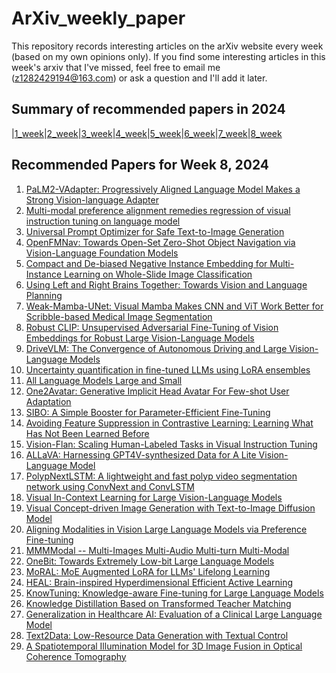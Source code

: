 # ArXiv_weekly_paper
This repository records interesting articles on the arXiv website every week (based on my own opinions only).
If you find some interesting articles in this week's arxiv that I've missed, feel free to email me (z1282429194@163.com) or ask a question and I'll add it later.

## Summary of recommended papers in 2024
<!-- | | | | |
|--------|--------|--------|--------| -->
|[1_week](https://github.com/Fatflower/ArXiv_weekly_paper/blob/main/2024/1_week.md)|[2_week](https://github.com/Fatflower/ArXiv_weekly_paper/blob/main/2024/2_week.md)|[3_week](https://github.com/Fatflower/ArXiv_weekly_paper/blob/main/2024/3_week.md)|[4_week](https://github.com/Fatflower/ArXiv_weekly_paper/blob/main/2024/4_week.md)|[5_week](https://github.com/Fatflower/ArXiv_weekly_paper/blob/main/2024/5_week.md)|[6_week](https://github.com/Fatflower/ArXiv_weekly_paper/blob/main/2024/6_week.md)|[7_week](https://github.com/Fatflower/ArXiv_weekly_paper/blob/main/2024/7_week.md)|[8_week](https://github.com/Fatflower/ArXiv_weekly_paper/blob/main/2024/8_week.md)

<!-- | | | | | -->

## Recommended Papers for Week 8, 2024
1. [PaLM2-VAdapter: Progressively Aligned Language Model Makes a Strong Vision-language Adapter](https://arxiv.org/abs/2402.10896)
2. [Multi-modal preference alignment remedies regression of visual instruction tuning on language model](https://arxiv.org/abs/2402.10884)
3. [Universal Prompt Optimizer for Safe Text-to-Image Generation](https://arxiv.org/abs/2402.10882)
4. [OpenFMNav: Towards Open-Set Zero-Shot Object Navigation via Vision-Language Foundation Models](https://arxiv.org/abs/2402.10670)
5. [Compact and De-biased Negative Instance Embedding for Multi-Instance Learning on Whole-Slide Image Classification](https://arxiv.org/abs/2402.10595)
6. [Using Left and Right Brains Together: Towards Vision and Language Planning](https://arxiv.org/abs/2402.10534)
7. [Weak-Mamba-UNet: Visual Mamba Makes CNN and ViT Work Better for Scribble-based Medical Image Segmentation](https://arxiv.org/abs/2402.10887)
8. [Robust CLIP: Unsupervised Adversarial Fine-Tuning of Vision Embeddings for Robust Large Vision-Language Models](https://arxiv.org/abs/2402.12336)
9. [DriveVLM: The Convergence of Autonomous Driving and Large Vision-Language Models](https://arxiv.org/abs/2402.12289)
10. [Uncertainty quantification in fine-tuned LLMs using LoRA ensembles](https://arxiv.org/abs/2402.12264)
11. [All Language Models Large and Small](https://arxiv.org/abs/2402.12061)
12. [One2Avatar: Generative Implicit Head Avatar For Few-shot User Adaptation](https://arxiv.org/abs/2402.11909)
13. [SIBO: A Simple Booster for Parameter-Efficient Fine-Tuning](https://arxiv.org/abs/2402.11896)
14. [Avoiding Feature Suppression in Contrastive Learning: Learning What Has Not Been Learned Before](https://arxiv.org/abs/2402.11816)
15. [Vision-Flan: Scaling Human-Labeled Tasks in Visual Instruction Tuning](https://arxiv.org/abs/2402.11690)
16. [ALLaVA: Harnessing GPT4V-synthesized Data for A Lite Vision-Language Model](https://arxiv.org/abs/2402.11684)
17. [PolypNextLSTM: A lightweight and fast polyp video segmentation network using ConvNext and ConvLSTM](https://arxiv.org/abs/2402.11585)
18. [Visual In-Context Learning for Large Vision-Language Models](https://arxiv.org/abs/2402.11574)
19. [Visual Concept-driven Image Generation with Text-to-Image Diffusion Model](https://arxiv.org/abs/2402.11487)
20. [Aligning Modalities in Vision Large Language Models via Preference Fine-tuning](https://arxiv.org/abs/2402.11411)
21. [MMMModal -- Multi-Images Multi-Audio Multi-turn Multi-Modal](https://arxiv.org/abs/2402.11297)
22. [OneBit: Towards Extremely Low-bit Large Language Models](https://arxiv.org/abs/2402.11295)
23. [MoRAL: MoE Augmented LoRA for LLMs' Lifelong Learning](https://arxiv.org/abs/2402.11260)
24. [HEAL: Brain-inspired Hyperdimensional Efficient Active Learning](https://arxiv.org/abs/2402.11223)
25. [KnowTuning: Knowledge-aware Fine-tuning for Large Language Models](https://arxiv.org/abs/2402.11176)
26. [Knowledge Distillation Based on Transformed Teacher Matching](https://arxiv.org/abs/2402.11148)
27. [Generalization in Healthcare AI: Evaluation of a Clinical Large Language Model](https://arxiv.org/abs/2402.10965)
28. [Text2Data: Low-Resource Data Generation with Textual Control](https://arxiv.org/abs/2402.10941)
29. [A Spatiotemporal Illumination Model for 3D Image Fusion in Optical Coherence Tomography](https://arxiv.org/abs/2402.12114)
